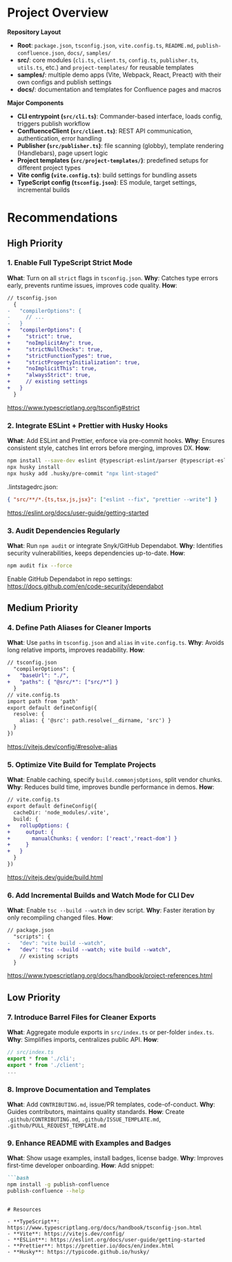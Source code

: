 # Project Overview

**Repository Layout**
- **Root**: `package.json`, `tsconfig.json`, `vite.config.ts`, `README.md`, `publish-confluence.json`, `docs/`, `samples/`
- **src/**: core modules (`cli.ts`, `client.ts`, `config.ts`, `publisher.ts`, `utils.ts`, etc.) and `project-templates/` for reusable templates
- **samples/**: multiple demo apps (Vite, Webpack, React, Preact) with their own configs and publish settings
- **docs/**: documentation and templates for Confluence pages and macros

**Major Components**
- **CLI entrypoint (`src/cli.ts`)**: Commander-based interface, loads config, triggers publish workflow
- **ConfluenceClient (`src/client.ts`)**: REST API communication, authentication, error handling
- **Publisher (`src/publisher.ts`)**: file scanning (globby), template rendering (Handlebars), page upsert logic
- **Project templates (`src/project-templates/`)**: predefined setups for different project types
- **Vite config (`vite.config.ts`)**: build settings for bundling assets
- **TypeScript config (`tsconfig.json`)**: ES module, target settings, incremental builds

# Recommendations

## High Priority

### 1. Enable Full TypeScript Strict Mode
**What**: Turn on all `strict` flags in `tsconfig.json`.
**Why**: Catches type errors early, prevents runtime issues, improves code quality.
**How**:
```diff
// tsconfig.json
  {
-   "compilerOptions": {
-     // ...
-   }
+   "compilerOptions": {
+     "strict": true,
+     "noImplicitAny": true,
+     "strictNullChecks": true,
+     "strictFunctionTypes": true,
+     "strictPropertyInitialization": true,
+     "noImplicitThis": true,
+     "alwaysStrict": true,
+     // existing settings
+   }
  }
``` 
<https://www.typescriptlang.org/tsconfig#strict>

### 2. Integrate ESLint + Prettier with Husky Hooks
**What**: Add ESLint and Prettier, enforce via pre-commit hooks.
**Why**: Ensures consistent style, catches lint errors before merging, improves DX.
**How**:
```bash
npm install --save-dev eslint @typescript-eslint/parser @typescript-eslint/eslint-plugin prettier eslint-config-prettier husky lint-staged
npx husky install
npx husky add .husky/pre-commit "npx lint-staged"
``` 
.lintstagedrc.json:
```json
{ "src/**/*.{ts,tsx,js,jsx}": ["eslint --fix", "prettier --write"] }
``` 
<https://eslint.org/docs/user-guide/getting-started>

### 3. Audit Dependencies Regularly
**What**: Run `npm audit` or integrate Snyk/GitHub Dependabot.
**Why**: Identifies security vulnerabilities, keeps dependencies up-to-date.
**How**:
```bash
npm audit fix --force
``` 
Enable GitHub Dependabot in repo settings: <https://docs.github.com/en/code-security/dependabot>

## Medium Priority

### 4. Define Path Aliases for Cleaner Imports
**What**: Use `paths` in `tsconfig.json` and `alias` in `vite.config.ts`.
**Why**: Avoids long relative imports, improves readability.
**How**:
```diff
// tsconfig.json
  "compilerOptions": {
+   "baseUrl": "./",
+   "paths": { "@src/*": ["src/*"] }
  }
// vite.config.ts
import path from 'path'
export default defineConfig({
  resolve: {
    alias: { '@src': path.resolve(__dirname, 'src') }
  }
})
``` 
<https://vitejs.dev/config/#resolve-alias>

### 5. Optimize Vite Build for Template Projects
**What**: Enable caching, specify `build.commonjsOptions`, split vendor chunks.
**Why**: Reduces build time, improves bundle performance in demos.
**How**:
```diff
// vite.config.ts
export default defineConfig({
  cacheDir: 'node_modules/.vite',
  build: {
+   rollupOptions: {
+     output: {
+       manualChunks: { vendor: ['react','react-dom'] }
+     }
+   }
  }
})
``` 
<https://vitejs.dev/guide/build.html>

### 6. Add Incremental Builds and Watch Mode for CLI Dev
**What**: Enable `tsc --build --watch` in dev script.
**Why**: Faster iteration by only recompiling changed files.
**How**:
```diff
// package.json
  "scripts": {
-   "dev": "vite build --watch",
+   "dev": "tsc --build --watch; vite build --watch",
    // existing scripts
  }
``` 
<https://www.typescriptlang.org/docs/handbook/project-references.html>

## Low Priority

### 7. Introduce Barrel Files for Cleaner Exports
**What**: Aggregate module exports in `src/index.ts` or per-folder `index.ts`.
**Why**: Simplifies imports, centralizes public API.
**How**:
```ts
// src/index.ts
export * from './cli';
export * from './client';
...  
``` 

### 8. Improve Documentation and Templates
**What**: Add `CONTRIBUTING.md`, issue/PR templates, code-of-conduct.
**Why**: Guides contributors, maintains quality standards.
**How**: Create `.github/CONTRIBUTING.md`, `.github/ISSUE_TEMPLATE.md`, `.github/PULL_REQUEST_TEMPLATE.md`

### 9. Enhance README with Examples and Badges
**What**: Show usage examples, install badges, license badge.
**Why**: Improves first-time developer onboarding.
**How**: Add snippet:
```md
```bash
npm install -g publish-confluence
publish-confluence --help
```
```

# Resources

- **TypeScript**: https://www.typescriptlang.org/docs/handbook/tsconfig-json.html
- **Vite**: https://vitejs.dev/config/
- **ESLint**: https://eslint.org/docs/user-guide/getting-started
- **Prettier**: https://prettier.io/docs/en/index.html
- **Husky**: https://typicode.github.io/husky/

